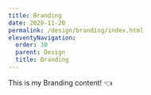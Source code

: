```yaml
---
title: Branding 
date: 2020-11-20
permalink: /design/branding/index.html
eleventyNavigation:
  order: 30
  parent: Design
  title: Branding 
---
```

This is my Branding content! 👈